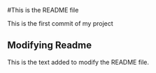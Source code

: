 #This is the README file

This is the first commit of my project


## Modifying Readme

This is the text added to modify the README file.
